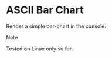 # ASCII Bar Chart

Render a simple bar-chart in the console.

> [!NOTE]  
> Tested on Linux only so far.

[](https://github.com/Sieep-Coding/ascii-bar-chart/blob/main/assets/image.png)